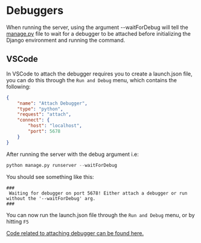 Debuggers
========

When running the server, using the argument --waitForDebug will tell the [manage.py](./manage.py) file to wait for a debugger to be attached before initializing the Django environment and running the command.

VSCode
-------
In VSCode to attach the debugger requires you to create a launch.json file, you can do this through the `Run and Debug` menu, which contains the following:
```json
{
    "name": "Attach Debugger",
    "type": "python",
    "request": "attach",
    "connect": {
        "host": "localhost",
        "port": 5678
    }
}
```

After running the server with the debug argument i.e:
```python
python manage.py runserver --waitForDebug
```

You should see something like this:
```
###
 Waiting for debugger on port 5678! Either attach a debugger or run without the '--waitForDebug' arg. 
###
```

You can now run the launch.json file through the `Run and Debug` menu, or by hitting `F5`

[Code related to attaching debugger can be found here.](./setup_utils.py)